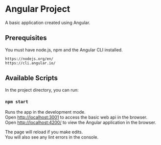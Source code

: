 # Angular Project

A basic application created using Angular.

## Prerequisites

You must have node.js, npm and the Angular CLI installed.


```
https://nodejs.org/en/
https://cli.angular.io/

```

## Available Scripts

In the project directory, you can run:

### `npm start`

Runs the app in the development mode.<br />
Open [http://localhost:3001](http://localhost:3001) to access the basic web api in the browser.
Open [http://localhost:4200/](http://localhost:4200/) to view the Angular application in the browser.

The page will reload if you make edits.<br />
You will also see any lint errors in the console.